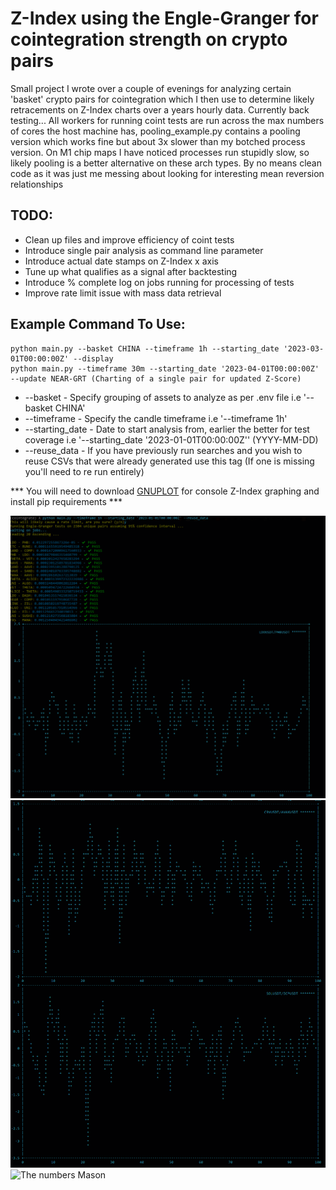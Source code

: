 


# Z-Index using the Engle-Granger for cointegration strength on crypto pairs

Small project I wrote over a couple of evenings for analyzing certain 'basket' crypto
pairs for cointegration which I then use to determine likely retracements on Z-Index
charts over a years hourly data. Currently back testing... All workers for running coint
tests are run across the max numbers of cores the host machine has, pooling_example.py
contains a pooling version which works fine but about 3x slower than my botched process
version. On M1 chip maps I have noticed processes run stupidly slow, so likely pooling is
a better alternative on these arch types. By no means clean code as it was just me messing
about looking for interesting mean reversion relationships

## TODO:
- Clean up files and improve efficiency of coint tests
- Introduce single pair analysis as command line parameter
- Introduce actual date stamps on Z-Index x axis
- Tune up what qualifies as a signal after backtesting
- Introduce % complete log on jobs running for processing of tests
- Improve rate limit issue with mass data retrieval

## Example Command To Use:

```
python main.py --basket CHINA --timeframe 1h --starting_date '2023-03-01T00:00:00Z' --display
python main.py --timeframe 30m --starting_date '2023-04-01T00:00:00Z' --update NEAR-GRT (Charting of a single pair for updated Z-Score)
```

- --basket - Specify grouping of assets to analyze as per .env file i.e '--basket CHINA'
- --timeframe - Specify the candle timeframe i.e '--timeframe 1h'
- --starting_date - Date to start analysis from, earlier the better for test coverage i.e '--starting_date '2023-01-01T00:00:00Z'' (YYYY-MM-DD)
- --reuse_data - If you have previously run searches and you wish to reuse CSVs that were already generated use this tag (If one is missing you'll need to re run entirely)

*** You will need to download [GNUPLOT](https://sourceforge.net/projects/gnuplot/files/gnuplot/5.4.5/) for console Z-Index graphing and install pip requirements ***


![Example](https://raw.githubusercontent.com/CacheMoneyPlaya/cointegration-pair-v1/main/Images/eg1.png?raw=true)
![FVG detection](https://raw.githubusercontent.com/CacheMoneyPlaya/cointegration-pair-v1/main/Images/eg2.png?raw=true)
![The numbers Mason](https://tenor.com/view/what-do-they-mean-random-numbers-gif-10654449.gif)
